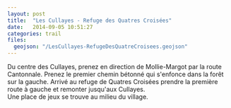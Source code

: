 ```yaml
---
layout: post
title:  "Les Cullayes - Refuge des Quatres Croisées"
date:   2014-09-05 10:51:27
categories: trail
files:
  geojson: "/LesCullayes-RefugeDesQuatreCroisees.geojson"
---
```


Du centre des Cullayes, prenez en direction de Mollie-Margot par la route Cantonnale. Prenez le premier chemin bétonné qui s'enfonce dans la forêt sur la gauche. Arrivé au refuge de Quatres Croisées prendre la première route à gauche et remonter jusqu'aux Cullayes.  
Une place de jeux se trouve au milieu du village.
